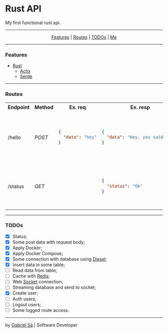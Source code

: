 # Rust API

My first functional rust api.

---

<center>


[Features](#Features) |
[Routes](#Routes) |
[TODOs](#TODOs) |
[Me](https://github.com/gabrielhjs)


</center>

---

### Features

* [Rust](https://www.rust-lang.org)
   * [Actix](https://actix.rs/)
    * [Serde](https://serde.rs/)

---

### Routes

<table>
<tr>
<th>Endpoint</th>
<th>Method</th>
<th>Ex. req</th>
<th>Ex. resp</th>
<th>Function</th>
</tr>

<tr>
<td>/hello</td>
<td><i>POST</i></td>
<td>

```json
{
  "data": "hey"
}
```

</td>
<td>

```json
{
  "data": "Hey, you said: hey"
}
```

</td>
<td><i>
The response says what you entered in the date field.
</i></td>

</tr>

<tr>
<td>/status</td>
<td><i>GET</i></td>
<td></td>
<td>

```json
{
  "status": "Ok"
}
```

</td>
<td><i>
The response shows the current status of the api.
</i></td>

</tr>
</table>

---

### TODOs

* [x] Status;
* [x] Some post data with request body;
* [x] Apply Docker;
* [x] Apply Docker Compose;
* [x] Some connection with database using [Diesel](https://diesel.rs/);
* [x] Insert data in some table;
* [ ] Read data from table;
* [ ] Cache with [Redis](https://redis.io/);
* [ ] Web [Socket](https://actix.rs/docs/websockets/) connection;
* [ ] Streaming database and send to socket;
* [x] Create user;
* [ ] Auth users;
* [ ] Logout users;
* [ ] Some logged route access.

---

by [Gabriel Sá](https://github.com/gabrielhjs) | Software Developer
